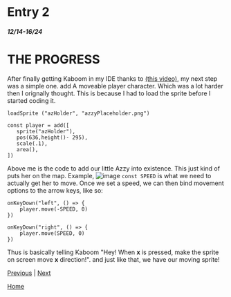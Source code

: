 # Entry 2
##### 12/14-16/24

# THE PROGRESS

After finally getting Kaboom in my IDE thanks to [(this video)](https://youtu.be/iHTv4drOw_0), my next step was a simple one. add A moveable player character. Which was a lot harder then I orignally thought. This is because I had to load the sprite before I started coding it.

```
loadSprite ("azHolder", "azzyPlaceholder.png")

const player = add([
   sprite("azHolder"),
   pos(636,height()- 295),
   scale(.1),
   area(),
])
```
Above me is the code to add our little Azzy into existence. This just kind of puts her on the map. Example,
![image](https://github.com/user-attachments/assets/5eb0e396-09f4-4415-9e30-ef220429b9b5)
``const SPEED`` is what we need to actually get her to move. Once we set a speed, we can then bind movement options to the arrow keys, like so:

```
onKeyDown("left", () => {
	player.move(-SPEED, 0)
})

onKeyDown("right", () => {
	player.move(SPEED, 0)
})
```
Thus is basically telling Kaboom "Hey! When **x** is pressed, make the sprite on screen move **x** direction!". and just like that, we have our moving sprite!


[Previous](entry01.md) | [Next](entry03.md)

[Home](../README.md)
